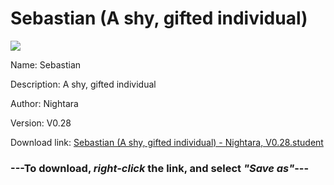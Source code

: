 # Sebastian (A shy, gifted individual)

<img src = "https://raw.githubusercontent.com/Arbiter1223/Koukou-Gurashi-Custom-Students/master/Students/Files/Sebastian%20(A%20shy%2C%20gifted%20individual).png">

Name: Sebastian

Description: A shy, gifted individual

Author: Nightara

Version: V0.28

Download link: <a href="https://raw.githubusercontent.com/Arbiter1223/Koukou-Gurashi-Custom-Students/master/Students/Files/Sebastian%20(A%20shy%2C%20gifted%20individual)%20-%20Nightara%2C%20V0.28.student">Sebastian (A shy, gifted individual) - Nightara, V0.28.student</a>

### ---**To download, _right-click_ the link, and select _"Save as"_**---

